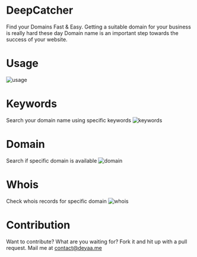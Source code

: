 # DeepCatcher
Find your Domains Fast & Easy.
Getting a suitable domain for your business is really hard these day
Domain name is an important step towards the success of your website.

# Usage
![usage](https://user-images.githubusercontent.com/16267182/37245091-b92dd9f4-249b-11e8-8cad-fa34f1fed241.PNG)

# Keywords
Search your domain name using specific keywords
![keywords](https://user-images.githubusercontent.com/16267182/37245055-2995b87a-249b-11e8-8e55-0852b3139775.PNG)

# Domain
Search if specific domain is available
![domain](https://user-images.githubusercontent.com/16267182/37245054-27ae2dee-249b-11e8-89b4-3a0458da465e.PNG)

# Whois
Check whois records for specific domain
![whois](https://user-images.githubusercontent.com/16267182/37245053-26491a4a-249b-11e8-9444-124fe5ec0acf.PNG)

# Contribution
Want to contribute? What are you waiting for? Fork it and hit up with a pull request. Mail me at contact@deyaa.me
